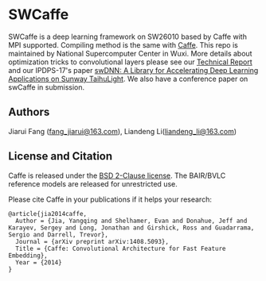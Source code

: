 # SWCaffe

SWCaffe is a deep learning framework on SW26010 based by Caffe with MPI supported.
Compiling method is the same with [Caffe](https://github.com/BVLC/caffe/blob/master/LICENSE).
This repo is maintained by National Supercomputer Center in Wuxi.
More details about optimization tricks to convolutional layers please see our [Technical Report](https://fangjiarui.github.io/assets/pdf/swcaffe.pdf) and our IPDPS-17's paper [swDNN: A Library for Accelerating Deep Learning Applications on
Sunway TaihuLight](https://fangjiarui.github.io/assets/pdf/swdnn-ipdps-2017.pdf).
We also have a conference paper on swCaffe in submission.

## Authors
Jiarui Fang (fang_jiarui@163.com), Liandeng Li(liandeng_li@163.com)

## License and Citation

Caffe is released under the [BSD 2-Clause license](https://github.com/BVLC/caffe/blob/master/LICENSE).
The BAIR/BVLC reference models are released for unrestricted use.

Please cite Caffe in your publications if it helps your research:

    @article{jia2014caffe,
      Author = {Jia, Yangqing and Shelhamer, Evan and Donahue, Jeff and Karayev, Sergey and Long, Jonathan and Girshick, Ross and Guadarrama, Sergio and Darrell, Trevor},
      Journal = {arXiv preprint arXiv:1408.5093},
      Title = {Caffe: Convolutional Architecture for Fast Feature Embedding},
      Year = {2014}
    }
